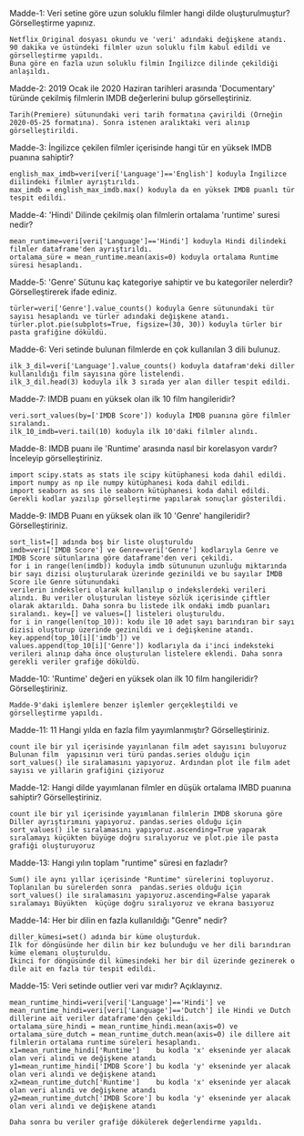 Madde-1: Veri setine göre uzun soluklu filmler hangi dilde oluşturulmuştur? Görselleştirme yapınız.
    
    
    Netflix_Original dosyası okundu ve 'veri' adındaki değişkene atandı. 90 dakika ve üstündeki filmler uzun soluklu film kabul edildi ve görselleştirme yapıldı. 
    Buna göre en fazla uzun soluklu filmin İngilizce dilinde çekildiği anlaşıldı.

Madde-2: 2019 Ocak ile 2020 Haziran tarihleri arasında 'Documentary' türünde çekilmiş filmlerin IMDB değerlerini bulup görselleştiriniz.
    
    
    Tarih(Premiere) sütunundaki veri tarih formatına çavirildi (Örneğin 2020-05-25 formatına). Sonra istenen aralıktaki veri alınıp görselleştirildi.

Madde-3: İngilizce çekilen filmler içerisinde hangi tür en yüksek IMDB puanına sahiptir?
    
    
    english_max_imdb=veri[veri['Language']=='English'] koduyla İngilizce diilindeki filmler ayrıştırıldı. 
    max_imdb = english_max_imdb.max() koduyla da en yüksek IMDB puanlı tür tespit edildi.

Madde-4: 'Hindi' Dilinde çekilmiş olan filmlerin ortalama 'runtime' suresi nedir?
    
    
    mean_runtime=veri[veri['Language']=='Hindi'] koduyla Hindi dilindeki filmler dataframe'den ayrıştırıldı.
    ortalama_süre = mean_runtime.mean(axis=0) koduyla ortalama Runtime süresi hesaplandı.

Madde-5: 'Genre' Sütunu kaç kategoriye sahiptir ve bu kategoriler nelerdir? Görselleştirerek ifade ediniz.
    
    
    türler=veri['Genre'].value_counts() koduyla Genre sütunundaki tür sayısı hesaplandı ve türler adındaki değişkene atandı.
    türler.plot.pie(subplots=True, figsize=(30, 30)) koduyla türler bir pasta grafiğine döküldü.

Madde-6: Veri setinde bulunan filmlerde en çok kullanılan 3 dili bulunuz.
    
    
    ilk_3_dil=veri['Language'].value_counts() koduyla datafram'deki diller kullanıldığı film sayısına göre listelendi.
    ilk_3_dil.head(3) koduyla ilk 3 sırada yer alan diller tespit edildi.

Madde-7: IMDB puanı en yüksek olan ilk 10 film hangileridir?
    
    
    veri.sort_values(by=['IMDB Score']) koduyla İMDB puanına göre filmler sıralandı.
    ilk_10_imdb=veri.tail(10) koduyla ilk 10'daki filmler alındı.

Madde-8: IMDB puanı ile 'Runtime' arasında nasıl bir korelasyon vardır? İnceleyip görselleştiriniz.
   
   
    import scipy.stats as stats ile scipy kütüphanesi koda dahil edildi.
    import numpy as np ile numpy kütüphanesi koda dahil edildi.
    import seaborn as sns ile seaborn kütüphanesi koda dahil edildi.
    Gerekli kodlar yazılıp görselleştirme yapılarak sonuçlar gösterildi.

Madde-9: IMDB Puanı en yüksek olan ilk 10 'Genre' hangileridir? Görselleştiriniz.
    
    
    sort_list=[] adında boş bir liste oluşturuldu
    imdb=veri['IMDB Score'] ve Genre=veri['Genre'] kodlarıyla Genre ve IMDB Score sütunlarına göre dataframe'den veri çekildi.
    for i in range(len(imdb)) koduyla imdb sütununun uzunluğu miktarında bir sayı dizisi oluşturularak üzerinde gezinildi ve bu sayılar İMDB Score ile Genre sütunundaki
    verilerin indeksleri olarak kullanılıp o indekslerdeki verileri alındı. Bu veriler oluşturulan listeye sözlük içerisinde çiftler olarak aktarıldı. Daha sonra bu listede ilk ondaki imdb puanları sıralandı. key=[] ve values=[] listeleri oluşturuldu.
    for i in range(len(top_10)): kodu ile 10 adet sayı barındıran bir sayı dizisi oluşturup üzerinde gezinildi ve i değişkenine atandı. key.append(top_10[i]['imdb']) ve
    values.append(top_10[i]['Genre']) kodlarıyla da i'inci indeksteki verileri alınıp daha önce oluşturulan listelere eklendi. Daha sonra gerekli veriler grafiğe döküldü.

Madde-10: 'Runtime' değeri en yüksek olan ilk 10 film hangileridir? Görselleştiriniz.
    
    
    Madde-9'daki işlemlere benzer işlemler gerçekleştildi ve görselleştirme yapıldı.

Madde-11: 11 Hangi yılda en fazla film yayımlanmıştır? Görselleştiriniz.
    
    
    count ile bir yıl içerisinde yayınlanan film adet sayısını buluyoruz Bulunan film  yapısının veri türü pandas.series olduğu için sort_values() ile sıralamasını yapıyoruz. Ardından plot ile film adet sayısı ve yillarin grafiğini çiziyoruz


Madde-12: Hangi dilde yayımlanan filmler en düşük ortalama IMBD puanına sahiptir? Görselleştiriniz.
    
    
    count ile bir yıl içerisinde yayımlanan filmlerin IMDB skoruna göre Diller ayrıştırımını yapıyoruz. pandas.series olduğu için sort_values() ile sıralamasını yapıyoruz.ascending=True yaparak sıralamayı küçükten büyüge doğru sıralıyoruz ve plot.pie ile pasta grafiği oluşturuyoruz

Madde-13: Hangi yılın toplam "runtime" süresi en fazladır?
    
    
    Sum() ile aynı yıllar içerisinde "Runtime" sürelerini topluyoruz. Toplanılan bu sürelerden sonra  pandas.series olduğu için sort_values() ile sıralamasını yapıyoruz.ascending=False yaparak sıralamayı Büyükten  küçüge doğru sıralıyoruz ve ekrana basıyoruz

Madde-14: Her bir dilin en fazla kullanıldığı "Genre" nedir?
    
    
    diller_kümesi=set() adında bir küme oluşturduk.
    İlk for döngüsünde her dilin bir kez bulunduğu ve her dili barındıran küme elemanı oluşturuldu.
    İkinci for döngüsünde dil kümesindeki her bir dil üzerinde gezinerek o dile ait en fazla tür tespit edildi.

Madde-15: Veri setinde outlier veri var mıdır? Açıklayınız.
    
    
    mean_runtime_hindi=veri[veri['Language']=='Hindi'] ve mean_runtime_hindi=veri[veri['Language']=='Dutch'] ile Hindi ve Dutch dillerine ait veriler dataframe'den çekildi. 
    ortalama_süre_hindi = mean_runtime_hindi.mean(axis=0) ve ortalama_süre_dutch = mean_runtime_dutch.mean(axis=0) ile dillere ait filmlerin ortalama runtime süreleri hesaplandı. 
    x1=mean_runtime_hindi['Runtime']    bu kodla 'x' ekseninde yer alacak olan veri alındı ve değişkene atandı
    y1=mean_runtime_hindi['IMDB Score'] bu kodla 'y' ekseninde yer alacak olan veri alındı ve değişkene atandı
    x2=mean_runtime_dutch['Runtime']    bu kodla 'x' ekseninde yer alacak olan veri alındı ve değişkene atandı
    y2=mean_runtime_dutch['IMDB Score'] bu kodla 'y' ekseninde yer alacak olan veri alındı ve değişkene atandı

    Daha sonra bu veriler grafiğe dökülerek değerlendirme yapıldı.

